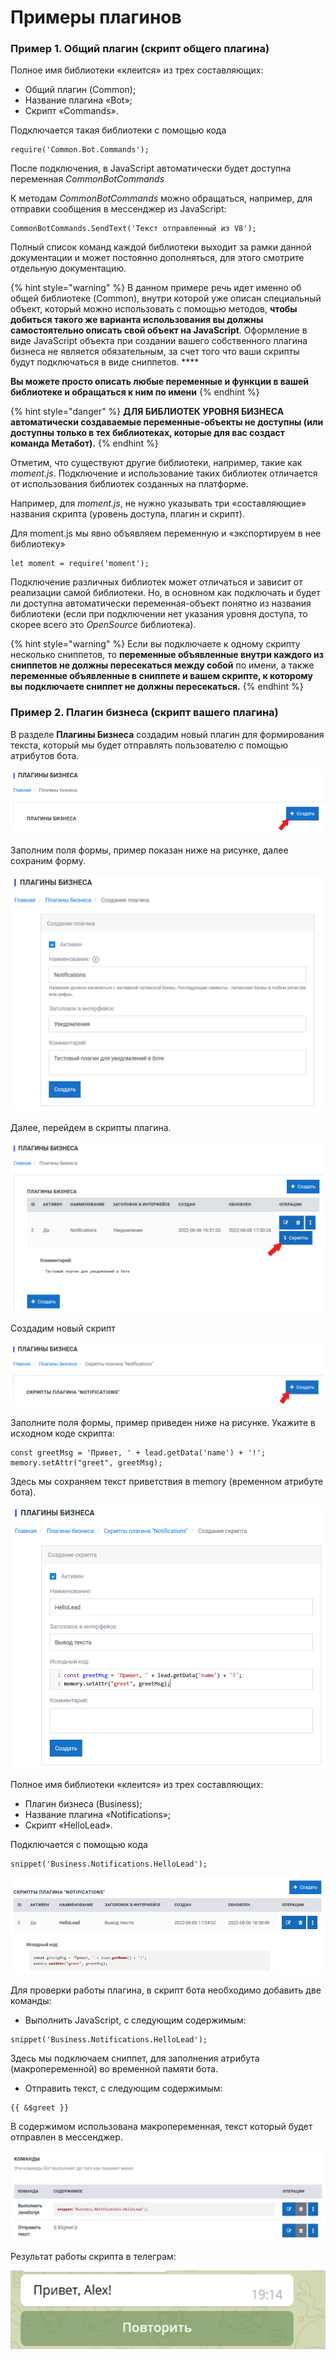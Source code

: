# Примеры плагинов

### Пример 1. Общий плагин (скрипт общего плагина)

Полное имя библиотеки «клеится» из трех составляющих:

* Общий плагин (Common);
* Название плагина «Bot»;
* Скрипт «Commands».

Подключается такая библиотеки с помощью кода

```
require('Common.Bot.Commands');
```

После подключения, в JavaScript автоматически будет доступна переменная _CommonBotCommands_

К методам _CommonBotCommands_ можно обращаться, например, для отправки сообщения в мессенджер из JavaScript:

```
CommonBotCommands.SendText('Текст отправленный из V8');
```

Полный список команд каждой библиотеки выходит за рамки данной документации и может постоянно дополняться, для этого смотрите отдельную документацию.

{% hint style="warning" %}
В данном примере речь идет именно об общей библиотеке (Common), внутри которой уже описан специальный объект, который можно использовать с помощью методов, **чтобы добиться такого же варианта использования вы должны самостоятельно описать свой объект на JavaScript**. Оформление в виде JavaScript объекта при создании вашего собственного плагина бизнеса не является обязательным, за счет того что ваши скрипты будут подключаться в виде сниппетов. ****&#x20;

**Вы можете просто описать любые переменные и функции в вашей библиотеке и обращаться к ним по имени**
{% endhint %}

{% hint style="danger" %}
**ДЛЯ БИБЛИОТЕК УРОВНЯ БИЗНЕСА автоматически создаваемые переменные-объекты не доступны (или доступны только в тех библиотеках, которые для вас создаст команда Метабот).**
{% endhint %}

Отметим, что существуют другие библиотеки, например, такие как _moment.js_. Подключение и использование таких библиотек отличается от использования библиотек созданных на платформе.&#x20;

Например, для _moment.js_, не нужно указывать три «составляющие» названия скрипта (уровень доступа, плагин и скрипт).&#x20;

Для moment.js мы явно объявляем переменную и «экспортируем в нее библиотеку»

```
let moment = require('moment');
```

Подключение различных библиотек может отличаться и зависит от реализации самой библиотеки. Но, в основном как подключать и будет ли доступна автоматически переменная-объект понятно из названия библиотеки (если при подключении нет указания уровня доступа, то скорее всего это _OpenSource_ библиотека).

{% hint style="warning" %}
Если вы подключаете к одному скрипту несколько сниппетов, то **переменные объявленные внутри каждого из сниппетов не должны пересекаться между собой** по имени, а также **переменные объявленные в сниппете и вашем скрипте, к которому вы подключаете сниппет не должны пересекаться.**
{% endhint %}

### **Пример 2. Плагин бизнеса (скрипт вашего плагина)**

В разделе **Плагины Бизнеса** создадим новый плагин для формирования текста, который мы будет отправлять пользователю с помощью атрибутов бота.

![](<../.gitbook/assets/image (242).png>)

Заполним поля формы, пример показан ниже на рисунке, далее сохраним форму.

![](<../.gitbook/assets/image (237).png>)

Далее, перейдем в скрипты плагина.

![](<../.gitbook/assets/image (236).png>)

Создадим новый скрипт

![](<../.gitbook/assets/image (234).png>)

Заполните поля формы, пример приведен ниже на рисунке. Укажите в исходном коде скрипта:

```
const greetMsg = 'Привет, ' + lead.getData('name') + '!';
memory.setAttr("greet", greetMsg);
```

Здесь мы сохраняем текст приветствия в memory (временном атрибуте бота).

![](<../.gitbook/assets/image (241).png>)

Полное имя библиотеки «клеится» из трех составляющих:

* Плагин бизнеса (Business);
* Название плагина «Notifications»;
* Скрипт «HelloLead».

Подключается с помощью кода

```
snippet('Business.Notifications.HelloLead');
```

![](<../.gitbook/assets/image (239).png>)

Для проверки работы плагина, в скрипт бота необходимо добавить две команды:

* Выполнить JavaScript, с следующим содержимым:

```
snippet('Business.Notifications.HelloLead');
```

Здесь мы подключаем сниппет, для заполнения атрибута (макропеременной) во временной памяти бота.

* Отправить текст, c следующим содержимым:

```
{{ &$greet }}
```

&#x20;В содержимом использована макропеременная, текст который будет отправлен в мессенджер.

![](<../.gitbook/assets/image (240).png>)

Результат работы скрипта в телеграм:

![](<../.gitbook/assets/image (238).png>)

